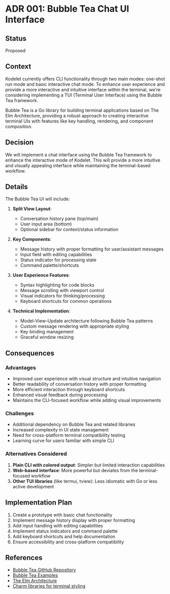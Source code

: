 # ADR 001: Bubble Tea Chat UI Interface

## Status

Proposed

## Context

Kodelet currently offers CLI functionality through two main modes: one-shot run mode and basic interactive chat mode. To enhance user experience and provide a more interactive and intuitive interface within the terminal, we're considering implementing a TUI (Terminal User Interface) using the Bubble Tea framework.

Bubble Tea is a Go library for building terminal applications based on The Elm Architecture, providing a robust approach to creating interactive terminal UIs with features like key handling, rendering, and component composition.

## Decision

We will implement a chat interface using the Bubble Tea framework to enhance the interactive mode of Kodelet. This will provide a more intuitive and visually appealing interface while maintaining the terminal-based workflow.

## Details

The Bubble Tea UI will include:

1. **Split View Layout**:
   - Conversation history pane (top/main)
   - User input area (bottom)
   - Optional sidebar for context/status information

2. **Key Components**:
   - Message history with proper formatting for user/assistant messages
   - Input field with editing capabilities
   - Status indicator for processing state
   - Command palette/shortcuts

3. **User Experience Features**:
   - Syntax highlighting for code blocks
   - Message scrolling with viewport control
   - Visual indicators for thinking/processing
   - Keyboard shortcuts for common operations

4. **Technical Implementation**:
   - Model-View-Update architecture following Bubble Tea patterns
   - Custom message rendering with appropriate styling
   - Key binding management
   - Graceful window resizing

## Consequences

### Advantages

- Improved user experience with visual structure and intuitive navigation
- Better readability of conversation history with proper formatting
- More efficient interaction through keyboard shortcuts
- Enhanced visual feedback during processing
- Maintains the CLI-focused workflow while adding visual improvements

### Challenges

- Additional dependency on Bubble Tea and related libraries
- Increased complexity in UI state management
- Need for cross-platform terminal compatibility testing
- Learning curve for users familiar with simple CLI

### Alternatives Considered

1. **Plain CLI with colored output**: Simpler but limited interaction capabilities
2. **Web-based interface**: More powerful but deviates from the terminal-focused workflow
3. **Other TUI libraries** (like termui, tview): Less idiomatic with Go or less active development

## Implementation Plan

1. Create a prototype with basic chat functionality
2. Implement message history display with proper formatting
3. Add input handling with editing capabilities
4. Implement status indicators and command palette
5. Add keyboard shortcuts and help documentation
6. Ensure accessibility and cross-platform compatibility

## References

- [Bubble Tea GitHub Repository](https://github.com/charmbracelet/bubbletea)
- [Bubble Tea Examples](https://github.com/charmbracelet/bubbletea/tree/master/examples)
- [The Elm Architecture](https://guide.elm-lang.org/architecture/)
- [Charm libraries for terminal styling](https://github.com/charmbracelet)
